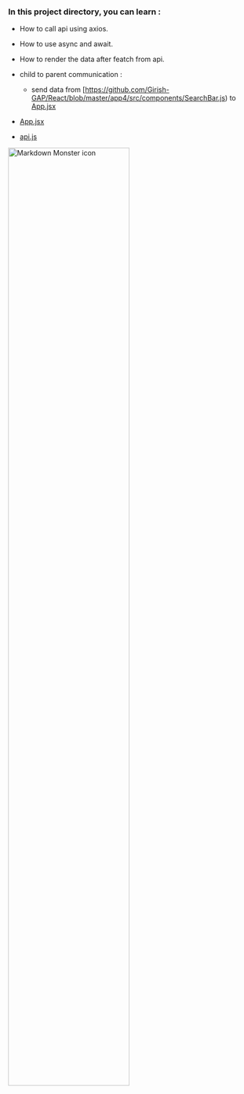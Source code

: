 ### In this project directory, you can learn  : 

- How to call api using axios.
- How to use async and await.
- How to render the data after featch from api.
- child to parent communication :
    - send data from [https://github.com/Girish-GAP/React/blob/master/app4/src/components/SearchBar.js) to [App.jsx](https://github.com/Girish-GAP/React-Projects/blob/master/app4/src/App.js) 
 

 - [App.jsx](https://github.com/Girish-GAP/React-Projects/blob/master/app4/src/App.js) 
 - [api.js](https://github.com/Girish-GAP/React-Projects/blob/master/app4/src/api.js) 
 

 
<img src="https://github.com/Girish-GAP/React-Projects/blob/master/app4/app4_view.png"
     alt="Markdown Monster icon"
     style="float: left; margin-right: 10px; width : 70%" />
